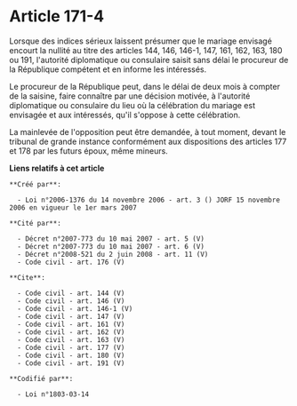 # Article 171-4

Lorsque des indices sérieux laissent présumer que le mariage envisagé encourt la nullité au titre des articles 144, 146,
146-1, 147, 161, 162, 163, 180 ou 191, l'autorité diplomatique ou consulaire saisit sans délai le procureur de la République
compétent et en informe les intéressés. 

Le procureur de la République peut, dans le délai de deux mois à compter de la saisine, faire connaître par une décision
motivée, à l'autorité diplomatique ou consulaire du lieu où la célébration du mariage est envisagée et aux intéressés, qu'il
s'oppose à cette célébration. 

La mainlevée de l'opposition peut être demandée, à tout moment, devant le tribunal de grande instance conformément aux
dispositions des articles 177 et 178 par les futurs époux, même mineurs.

**Liens relatifs à cet article**

	**Créé par**:

	  - Loi n°2006-1376 du 14 novembre 2006 - art. 3 () JORF 15 novembre 2006 en vigueur le 1er mars 2007

	**Cité par**:

	  - Décret n°2007-773 du 10 mai 2007 - art. 5 (V)
	  - Décret n°2007-773 du 10 mai 2007 - art. 6 (V)
	  - Décret n°2008-521 du 2 juin 2008 - art. 11 (V)
	  - Code civil - art. 176 (V)

	**Cite**:

	  - Code civil - art. 144 (V)
	  - Code civil - art. 146 (V)
	  - Code civil - art. 146-1 (V)
	  - Code civil - art. 147 (V)
	  - Code civil - art. 161 (V)
	  - Code civil - art. 162 (V)
	  - Code civil - art. 163 (V)
	  - Code civil - art. 177 (V)
	  - Code civil - art. 180 (V)
	  - Code civil - art. 191 (V)

	**Codifié par**:

	  - Loi n°1803-03-14
